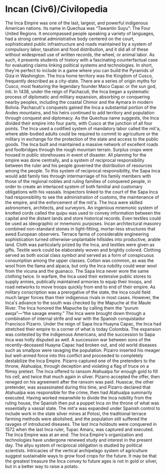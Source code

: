 # Incan (Civ6)/Civilopedia

The Inca Empire was one of the last, largest, and powerful indigenous American nations. Its name in Quechua was “Tawantin Suyu”: The Four United Regions. It encompassed people speaking a variety of languages, had a strong central administrative body centered on the court, sophisticated public infrastructure and roads maintained by a system of compulsory labor, taxation and food distribution, and it did all of these without widespread use of written records, the wheel, or animal labor. As such, it presents students of history with a fascinating counterfactual case for evaluating claims linking political systems and technologies. In short, they're perfect to include in a game where you can build the Pyramids of Giza in Washington.
The Inca home territory was the Kingdom of Cusco, frequently described as a city-state. There are a series of origin myths for Cusco, most featuring the legendary founder Maco Capac or the sun god, Inti. In 1438, under the reign of Pachacuti, the Inca began a systematic process of diplomatic and military expansion, absorbing or conquering nearby peoples, including the coastal Chimor and the Aymara in modern Bolivia. Pachacuti's conquests gained the Inca a substantial portion of the Andes mountains, and his heirs continued to add territory and population through conquest and diplomacy.
As the Quechua name suggests, the Inca divided their empire into four parts, with Cusco at the junction of all four points. The Inca used a codified system of mandatory labor called the mit'a, where able-bodied adults could be required to commit to agriculture or the military in exchange for the protection of the state and access to the public goods. The Inca built and maintained a massive network of excellent roads and footbridges through the rough mountain terrain. Surplus crops were housed in public storehouses in event of disaster.
All planning for the empire was done centrally, and a system of reciprocal responsibility between the ruler and his people governed the distribution of resources among the people. To this system of reciprocal responsibility, the Sapa Inca would add family ties through intermarriage of his family members with those of the regional nobles and ruling families of conquered people, in order to create an interlaced system of both familial and customary obligations with his vassals. Inspectors linked to the court of the Sapa Inca had responsibility to see the administration of customs, the maintenance of the empire, and the enforcement of the mit'a.
The Inca were skilled astronomers, architects, and surveyors. An ingenious mnemonic system of knotted cords called the quipu was used to convey information between the capital and the distant lands and store historical records. Even textiles could be used as ideographic or mnemonic purposes. Incan architectural masonry combined non-standard stones in tight-fitting, mortar-less structures that awed European observers. Terrace farms of considerable engineering sophistication turned otherwise-unplantable hillsides into productive, arable land.
Cloth was particularly prized by the Inca, and textiles were given as gifts. Textile work could be elaborately woven and brightly colored. Clothing served as both social class symbol and served as a form of conspicuous consumption among the upper classes. Cotton was common, as was the wool from the llama and alpaca, but only the Inca nobility could wear wool from the vicuna and the guanaco. The Sapa Inca never wore the same clothing twice.
In warfare, the Inca used their extensive public stores to supply armies, publically maintained armories to equip their troops, and road networks to move troops quickly from end to end of their empire. As military conscription was a prerogative of the state, the Inca could field much larger forces than their indigenous rivals in most cases. However, the Inca's advance to the south was checked by the Mapuche at the Maule River. The Inca honored the Mapuche by calling them the “purum awqa”—“the savage enemy.”
The Inca were brought down through a combination of internal strife and war with the Spanish conquistador Francisco Pizarro. Under the reign of Sapa Inca Huayna Capac, the Inca had stretched their empire to a corner of what is today Colombia. The expansion was contested by the indigenous Americans, and the succession to Sapa Inca was hotly disputed as well. A succession war between sons of the recently-deceased Huayna Capac had broken out, and old world diseases such as smallpox were ravaging the population. Pizarro inserted his meager but well-armed force into this conflict and proceeded to completely destabilize the Inca Empire.
Pizarro captured one of the pretenders to the throne, Atahualpa, through deception and violating a flag of truce on a flimsy pretext. The Inca offered to ransom Atahualpa for enough gold to fill his cell, and twice that much again in silver. Pizarro accepted the offer, then reneged on his agreement after the ransom was paid. Huascar, the other pretender, was assassinated during this time, and Pizarro declared that Atahualpa was responsible for the crime, then had Atahualpa summarily executed.
Having worked meanwhile to divide the Inca nobility from the ruling house, the Spanish then put a puppet Inca on the throne of what was essentially a vassal state. The mit'a was expanded under Spanish control to include work in the state silver mines at Potosi, the traditional terrace farming methods were abolished, and the population still suffered the ravages of introduced diseases. The last Inca holdouts were conquered in 1572 when the last Inca ruler, Tupac Amaru, was captured and executed. The Inca Empire was at an end.
The Inca Empire's organization and technologies have undergone renewed study and interest in the present day. The allyu system of reciprocal obligation is studied by political scientists. Intricacies of the vertical archipelago system of agriculture suggest sustainable ways to grow food crops for the future. It may be that the greatest treasure the Inca convey to future ages is not in gold or silver, but in a better way to raise a potato.
